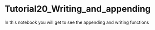 # Tutorial20_Writing_and_appending
In this notebook you will get to see the appending and writing functions
